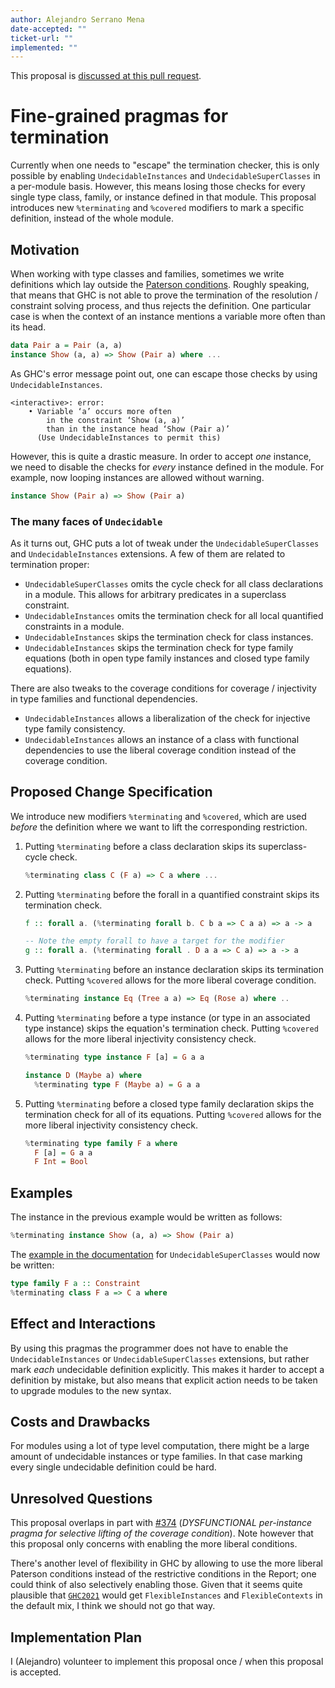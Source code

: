```yaml
---
author: Alejandro Serrano Mena
date-accepted: ""
ticket-url: ""
implemented: ""
---
```


This proposal is [discussed at this pull request](https://github.com/ghc-proposals/ghc-proposals/pull/390).

# Fine-grained pragmas for termination

Currently when one needs to "escape" the termination checker, this is only possible by enabling `UndecidableInstances` and `UndecidableSuperClasses` in a per-module basis. However, this means losing those checks for every single type class, family, or instance defined in that module. This proposal introduces new `%terminating` and `%covered` modifiers to mark a specific definition, instead of the whole module.

## Motivation

When working with type classes and families, sometimes we write definitions which lay outside the [Paterson conditions](https://www.microsoft.com/en-us/research/wp-content/uploads/2016/02/jfp06.pdf). Roughly speaking, that means that GHC is not able to prove the termination of the resolution / constraint solving process, and thus rejects the definition. One particular case is when the context of an instance mentions a variable more often than its head.

```haskell
data Pair a = Pair (a, a)
instance Show (a, a) => Show (Pair a) where ...
```

As GHC's error message point out, one can escape those checks by using `UndecidableInstances`.

```
<interactive>: error:
    • Variable ‘a’ occurs more often
        in the constraint ‘Show (a, a)’
        than in the instance head ‘Show (Pair a)’
      (Use UndecidableInstances to permit this)
```

However, this is quite a drastic measure. In order to accept _one_ instance, we need to disable the checks for _every_ instance defined in the module. For example, now looping instances are allowed without warning.

```haskell
instance Show (Pair a) => Show (Pair a)
```

### The many faces of `Undecidable`

As it turns out, GHC puts a lot of tweak under the `UndecidableSuperClasses` and `UndecidableInstances` extensions. A few of them are related to termination proper:

- `UndecidableSuperClasses` omits the cycle check for all class declarations in a module. This allows for arbitrary predicates in a superclass constraint.
- `UndecidableInstances` omits the termination check for all local quantified constraints in a module.
- `UndecidableInstances` skips the termination check for class instances.
- `UndecidableInstances` skips the termination check for type family equations (both in open type family instances and closed type family equations).

There are also tweaks to the coverage conditions for coverage / injectivity in type families and functional dependencies.

- `UndecidableInstances` allows a liberalization of the check for injective type family consistency.
- `UndecidableInstances` allows an instance of a class with functional dependencies to use the liberal coverage condition instead of the coverage condition.

## Proposed Change Specification

We introduce new modifiers `%terminating` and `%covered`, which are used _before_ the definition where we want to lift the corresponding restriction.

1. Putting `%terminating` before a class declaration skips its superclass-cycle check.

    ```haskell
    %terminating class C (F a) => C a where ...
    ```

2. Putting `%terminating` before the forall in a quantified constraint skips its termination check. 

    ```haskell
    f :: forall a. (%terminating forall b. C b a => C a a) => a -> a

    -- Note the empty forall to have a target for the modifier
    g :: forall a. (%terminating forall . D a a => C a) => a -> a
    ```

3. Putting `%terminating` before an instance declaration skips its termination check. Putting `%covered` allows for the more liberal coverage condition.

    ```haskell
    %terminating instance Eq (Tree a a) => Eq (Rose a) where ..
    ```

5. Putting `%terminating` before a type instance (or type in an associated type instance) skips the equation's termination check. Putting `%covered` allows for the more liberal injectivity consistency check.

    ```haskell
    %terminating type instance F [a] = G a a

    instance D (Maybe a) where
      %terminating type F (Maybe a) = G a a
    ```

6. Putting `%terminating` before a closed type family declaration skips the termination check for all of its equations. Putting `%covered` allows for the more liberal injectivity consistency check.

    ```haskell
    %terminating type family F a where
      F [a] = G a a
      F Int = Bool
    ```

## Examples

The instance in the previous example would be written as follows:

```haskell
%terminating instance Show (a, a) => Show (Pair a)
```

The [example in the documentation](https://downloads.haskell.org/~ghc/latest/docs/html/users_guide/glasgow_exts.html#extension-UndecidableSuperClasses) for `UndecidableSuperClasses` would now be written:

```haskell
type family F a :: Constraint
%terminating class F a => C a where
```

## Effect and Interactions

By using this pragmas the programmer does not have to enable the `UndecidableInstances` or `UndecidableSuperClasses` extensions, but rather mark _each_ undecidable definition explicitly. This makes it harder to accept a definition by mistake, but also means that explicit action needs to be taken to upgrade modules to the new syntax.

## Costs and Drawbacks

For modules using a lot of type level computation, there might be a large amount of undecidable instances or type families. In that case marking every single undecidable definition could be hard.

## Unresolved Questions

This proposal overlaps in part with [#374](https://github.com/ghc-proposals/ghc-proposals/pull/374) (_DYSFUNCTIONAL per-instance pragma for selective lifting of the coverage condition_). Note however that this proposal only concerns with enabling the more liberal conditions.

There's another level of flexibility in GHC by allowing to use the more liberal Paterson conditions instead of the restrictive conditions in the Report; one could think of also selectively enabling those. Given that it seems quite plausible that [`GHC2021`](https://github.com/ghc-proposals/ghc-proposals/pull/380) would get `FlexibleInstances` and `FlexibleContexts` in the default mix, I think we should not go that way.

## Implementation Plan

I (Alejandro) volunteer to implement this proposal once / when this proposal is accepted.

